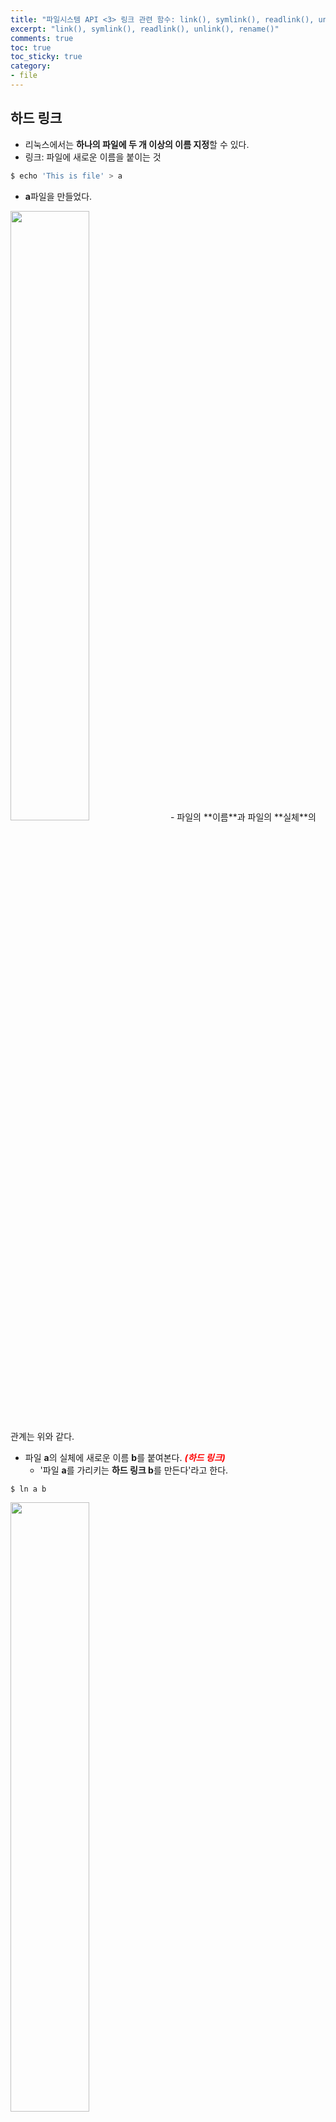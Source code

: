 ```yaml
---
title: "파일시스템 API <3> 링크 관련 함수: link(), symlink(), readlink(), unlink(), rename()"
excerpt: "link(), symlink(), readlink(), unlink(), rename()"
comments: true
toc: true
toc_sticky: true
category:
- file
---
```

## 하드 링크
- 리눅스에서는 **하나의 파일에 두 개 이상의 이름 지정**할 수 있다.
- 링크: 파일에 새로운 이름을 붙이는 것
  
```bash
$ echo 'This is file' > a
```
- **a**파일을 만들었다.

<img src="img1.png" width="50%" height="50%">
- 파일의 **이름**과 파일의 **실체**의 관계는 위와 같다.

- 파일 **a**의 실체에 새로운 이름 **b**를 붙여본다. <span style="color:red">***(하드 링크)***</span>
	- '파일 **a**를 가리키는 **하드 링크 b**를 만든다'라고 한다.  

  
```bash
$ ln a b
```

<img src="img2.png" width="50%" height="50%">

- **a**의 내용을 바꾸면 **b**의 내용도 바뀐다. a와 b모두 <span style="color:red">**같은 것을 가리키고 있기 때문**</span>이다.

- 파일에 부여된 이름의 개수는 **`ls -l`**을 사용하여 확인할 수 있다.

  
```bash
$ ls -l    #왼쪽 두 번째가 링크 카운터
-rw-r--r--	2	aamine	users	13 Nov 14 00:15 a
-rw-r--r--	2	aamine	users	13 Nov 14 00:15 b
```
  
<img src="img3.png" width="50%" height="50%">

- <span style="color:red">**rm**</span>을 했을 때, <span style="color:blue">**실체가 삭제되는 것 XX**</span>, <span style="color:red">**이름이 삭제**</span>되는 것임
	- 링크 카운터가 <span style="color:red">**0**</span>이 되면, 비로소 <span style="color:blue">**실체가 삭제**</span>


### link():2
---
- <span style="color:red">**하드 링크**</span>를 작성하는 System Call
  
```c
#include <unistd.h>

int link(const char *src, const char *dest);
```
- **link()**는 <span style="color:magenta">**src(원본)**</span> 지정한 파일에 **dest** 이름의 <span style="color:red">**하드링크**</span> 만든다.

return|value
:---|:---
성공|0
실패|-1<br>errno set
  
- ***src***와 ***dest***는 **동일한 파일 시스템上** 이어야 한다.
- ***src***와 ***dest***는 **디렉터리 XX**

### 하드 링크 예제
---
  
```c
#include <stdio.h>
#include <stdlib.h>
#include <unistd.h>

int main(int argc, char *argv[]){
	if(argc!=3){
		fprintf(stderr, "%s: wrong arguments\n", argv[0]);
		exit(1);
	}
	if(link(argv[1], argv[2] < 0)){
		perror(argv[1]);
		exit(1);
	}
	exit(0);
}
```
## 심볼릭 링크
- 하드 링크는 이름과 실체를 연결하는 구조<br><span style="color:steelblue">**심볼릭 링크**</span>는 **이름에 이름을 연결**하는 구조이다.
<img src="img4.png" width="80%" height="80%">

- <span style="color:steelblue">**심볼릭 링크**</span>는 **대응하는 실체가 존재하지 않아도 된다.**
- **파일 시스템의 경계를 뛰어넘어 별명을 붙일 수 있다.**
- **디렉터리에도 별명을 붙일 수 있다.**

### symlink():2
---

```c
#include <unistd.h>

int symlink(const char *src, const char *dest);
```
- <span style="color:steelblue">**심볼릭 링크**</span>를 만드는 시스템 콜
	- __\*src(원본) \*dest(심볼릭 링크)__

return|value
:---|:---
성공|0
실패|-1<br>errno set
  
### readlink():2
---
  
```c
#include <unistd.h>

int readlink(const char *path, char *buf, size_t bufsize);
```
- <span style="color:steelblue">**심볼릭 링크**</span>가 **가리키는 이름을 얻는다.**
  
return|value
:---|:---
성공|buf에 포함된 바이트 수 반환
실패|-1<br>errno set
  
  
_parameter_|Description
:---|:---
_\*path_|<span style="color:steelblue">__심볼릭 링크 path__</span>
_\*buf_|심볼릭 링크 path가 가리키는 이름을 담는 버퍼<br><span style="color:red">**문자열 마지막에 '\\0'**</span>을 자동으로 추가 하지 않는점 <span style="color:red">**주의!**</span>
_bufsize_|최대 이만큼만 이름 저장한다.
  


### 심볼릭링크 예제
---
  
```c
#include <stdio.h>
#include <stdlib.h>
#include <unistd.h>

int main(int argc, char *argv[]){
	if(argc!=3){
		fprintf(stderr, "%s: wrong number of arguments\n", argv[0]);
		exit(1);
	}
	if(symlink(argv[1], argv[2])<0){
		perror(argv[1]);
		exit(1);
	}
	exit(0);
}
```

## 파일삭제
- **리눅스에서 파일 삭제**란, <span style="color:red">**링크 카운터 == 0**</span>이 되면 삭제되는 것이다!<br>즉 '실체에 붙인 이름 개수를 줄인다'는 뜻

### unlink():2
---
  
```c
#include <unistd.h>

int unlink(const char *path);
```
- 기능: **\*path**로 지정한 이름을 삭제한다.
  
return|value
:---|:---
성공|0
실패|-1<br>errno set
  
<span style="color:red">**주의!**</span>  
- unlink()로 **디렉터리를 삭제할 수는 없다!!!**(rmdir()사용할 것)
- <span style="color:steelblue">**심볼릭 링크**</span>를 **unlink()**로 삭제하면, 심볼릭 링크만 삭제되고 심볼릭 링크가 기리키는 실체 파일은 삭제되지 않는다.

### unlink()를 사용해 rm 명령어 만들기
---
  
```c
#include <stdio.h>
#include <stdlib.h>
#include <unistd.h>

int main(int argc, char *argv[]){
	int i;
	if(argc<2){
		fprintf(stderr, "%s: no arguments\n", argv[0]);
		exit(1);
	}
	for(i=1;i<argc;i++)){
		if(unlink(argv[i]<0){
				perror(argv[i]);
				exit(1);
		}
	}
	exit(0);
}
```

## 파일 이동
- 리눅스에서 **파일을 이동한다** **=** <span style="color:steelblue">**하드 링크**</span>만들고 이전 하드 링크 **제거**
  
```bash
$ mv a b

# 위 아래 같은 동작

$ ln a b
$ rm a
```
- **하지만!** 조금 차이점은 있다.  <span style="color:steelblue">**하드 링크**</span>의 특징은 아래와 같다.
	- **다른 파일 시스템X** => <span style="color:orange">**rename() X**</span>
	- **디렉터리 X** => <span style="color:red">**mv는 가능**</span>

### rename():2
---
  
```c
#include <stdio.h>

int rename(const char *src, const char *dest);
```
- 기능: 파일 이동 API. ***src***를 ***dest***로 변경한다.
  
return|value
:---|:---
성공|0
실패|-1<br>errno set
  
- **다른 파일 시스템X**
	- ***src***와 ***dest***가 다른 파일 시스템이면, *rename*은 실패하고 **EXDEV**가 errno에 set

### rename()을 이용한 mv 구현
---
  
```c
#include <stdio.h>
#include <stdlib.h>
#include <unistd.h>

int main(int argc, char *argv[]){
	if(argc!=3){
		fprintf(stderr,"%s: wrong arguments\n", argv[0]);
		exit(1);
	}
	if (rename(argv[1]. argv[2]) <0){
		perror(argv[1]);
		exit(1);
	}
	exit(0);
}
```
 

